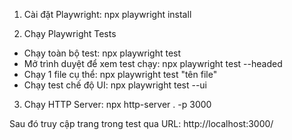 1. Cài đặt Playwright: npx playwright install

2. Chạy Playwright Tests
- Chạy toàn bộ test: npx playwright test
- Mở trình duyệt để xem test chạy: npx playwright test --headed
- Chạy 1 file cụ thể: npx playwright test "tên file"
- Chạy test chế độ UI: npx playwright test --ui

3. Chạy HTTP Server: npx http-server . -p 3000
    
Sau đó truy cập trang trong test qua URL: http://localhost:3000/
